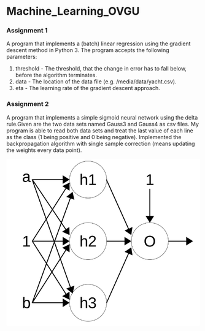 # Machine_Learning_OVGU

### Assignment 1
A program that implements a (batch) linear regression using the gradient
descent method in Python 3. The program accepts the following parameters:

1. threshold - The threshold, that the change in error has to fall below, before the
algorithm terminates.
2. data - The location of the data file (e.g. /media/data/yacht.csv).
3. eta - The learning rate of the gradient descent approach.

### Assignment 2
A program that implements a simple sigmoid neural network using the delta rule.Given are the two data sets named Gauss3 and Gauss4 as csv files. My program is  able to read both data sets and treat the last value of each line as the class (1 being
positive and 0 being negative). Implemented the backpropagation
algorithm with single sample correction (means updating the
weights every data point).

![alt text](https://github.com/nasim-ahmed/Machine_Learning_OVGU/blob/master/NeuralNetwork/nn_fig.png)
